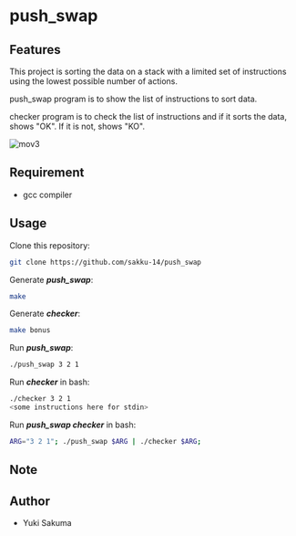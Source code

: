 # push_swap

## Features
This project is sorting the data on a stack with a limited set of instructions using the lowest possible number of actions.

push_swap program is to show the list of instructions to sort data.

checker program is to check the list of instructions and if it sorts the data, shows "OK". If it is not, shows "KO".

![mov3](https://user-images.githubusercontent.com/65479630/128793172-5ef26317-53fe-469a-8e8e-f533a1054505.gif)


## Requirement
- gcc compiler

## Usage
Clone this repository:
```bash
git clone https://github.com/sakku-14/push_swap
```

Generate ***push_swap***:
```bash
make
```

Generate ***checker***:
```bash
make bonus
```

Run ***push_swap***:
```bash
./push_swap 3 2 1
```

Run ***checker*** in bash:
```bash
./checker 3 2 1
<some instructions here for stdin>
```

Run ***push_swap checker*** in bash:
```bash
ARG="3 2 1"; ./push_swap $ARG | ./checker $ARG;
```

## Note

## Author
- Yuki Sakuma
